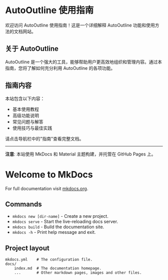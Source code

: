 # AutoOutline 使用指南

欢迎访问 AutoOutline 使用指南！这是一个详细解释 AutoOutline 功能和使用方法的文档网站。

## 关于 AutoOutline

AutoOutline 是一个强大的工具，能够帮助用户更高效地组织和管理内容。通过本指南，您将了解如何充分利用 AutoOutline 的各项功能。

## 指南内容

本站包含以下内容：

* 基本使用教程
* 高级功能说明
* 常见问题与解答
* 使用技巧与最佳实践

请点击导航栏中的"指南"查看完整文档。

---

**注意**: 本站使用 MkDocs 和 Material 主题构建，并托管在 GitHub Pages 上。

# Welcome to MkDocs

For full documentation visit [mkdocs.org](https://www.mkdocs.org).

## Commands

* `mkdocs new [dir-name]` - Create a new project.
* `mkdocs serve` - Start the live-reloading docs server.
* `mkdocs build` - Build the documentation site.
* `mkdocs -h` - Print help message and exit.

## Project layout

    mkdocs.yml    # The configuration file.
    docs/
        index.md  # The documentation homepage.
        ...       # Other markdown pages, images and other files.
